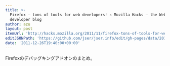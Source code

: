 ```yaml
---
title: >-
  Firefox – tons of tools for web developers! ✩ Mozilla Hacks – the Web
  developer blog
author: azu
layout: post
itemUrl: 'http://hacks.mozilla.org/2011/11/firefox-tons-of-tools-for-web-developers/'
editJSONPath: 'https://github.com/jser/jser.info/edit/gh-pages/data/2011/12/index.json'
date: '2011-12-26T19:40:00+00:00'
---
```

Firefoxのデバッグキングアドオンのまとめ。
